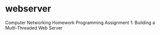 webserver
=========

Computer Networking Homework
Programming Assignment 1: Building a Multi-Threaded Web Server
